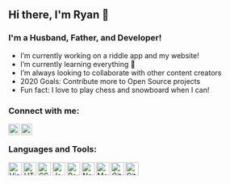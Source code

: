 ## Hi there, I'm Ryan 👋

### I'm a Husband, Father, and Developer!
- I’m currently working on a riddle app and my website!
- I’m currently learning everything 🤣
- I’m always looking to collaborate with other content creators
- 2020 Goals: Contribute more to Open Source projects
- Fun fact: I love to play chess and snowboard when I can!

### Connect with me:

<!-- <img align="left" alt="Coming Soon" width="22px" src="https://raw.githubusercontent.com/iconic/open-iconic/master/svg/globe.svg" /> -->
[<img align="left" alt="Ryan Harley | Twitter" width="22px" src="https://cdn.jsdelivr.net/npm/simple-icons@v3/icons/twitter.svg" />][twitter]
[<img align="left" alt="Ryan Harley | LinkedIn" width="22px" src="https://cdn.jsdelivr.net/npm/simple-icons@v3/icons/linkedin.svg" />][linkedin]

<br />

### Languages and Tools:

<img align="left" alt="Visual Studio Code" width="26px" />
<img align="left" alt="HTML5" width="26px" />
<img align="left" alt="CSS3" width="26px" />
<img align="left" alt="JavaScript" width="26px" />
<img align="left" alt="React" width="26px" />
<img align="left" alt="Node.js" width="26px" />
<img align="left" alt="MongoDB" width="26px" />
<img align="left" alt="Git" width="26px" />
<img align="left" alt="GitHub" width="26px" />

<br />

[twitter]: https://twitter.com/rharley_dev
[linkedin]: https://linkedin.com/in/ryanharley